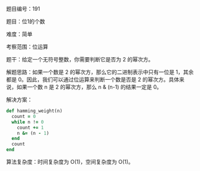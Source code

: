 题目编号：191

题目：位1的个数

难度：简单

考察范围：位运算

题干：给定一个无符号整数，你需要判断它是否为 2 的幂次方。

解题思路：如果一个数是 2 的幂次方，那么它的二进制表示中只有一位是 1，其余都是 0。因此，我们可以通过位运算来判断一个数是否是 2 的幂次方。具体来说，如果一个数 n 是 2 的幂次方，那么 n & (n-1) 的结果一定是 0。

解决方案：

```ruby
def hamming_weight(n)
  count = 0
  while n != 0
    count += 1
    n &= (n - 1)
  end
  count
end
```

算法复杂度：时间复杂度为 O(1)，空间复杂度为 O(1)。